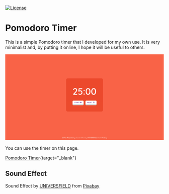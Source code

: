 [![License](https://img.shields.io/badge/License-MIT-yellowgreen.svg)](https://github.com/vscaperrotta/pomodoro-timer/blob/master/LICENSE)

# Pomodoro Timer

This is a simple Pomodoro timer that I developed for my own use. It is very minimalist and, by putting it online, I hope it will be useful to others.

![pomodoro-timer](assets/screencapture-pomodoro-timer.png)

You can use the timer on this page.

[Pomodoro Timer](https://pomodoro-timer-mu-black.vercel.app/){target="_blank"}

## Sound Effect
Sound Effect by [UNIVERSFIELD](https://pixabay.com/it/users/universfield-28281460/?utm_source=link-attribution&utm_medium=referral&utm_campaign=music&utm_content=126505) from [Pixabay](https://pixabay.com/sound-effects//?utm_source=link-attribution&utm_medium=referral&utm_campaign=music&utm_content=126505)
